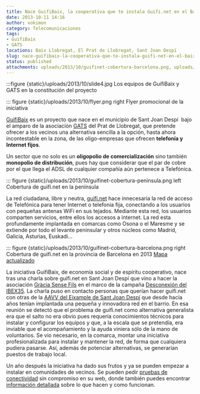 ```yaml
---
title: Nace GuifiBaix, la cooperativa que te instala Guifi.net en el Baix Llobregat
date: 2013-10-11 14:16
author: vokimon
category: Telecomunicaciones
tags:
- GuifiBaix
- GATS
locations: Baix Llobregat, El Prat de Llobregat, Sant Joan Despí
slug: nace-guifibaix-la-cooperativa-que-te-instala-guifi-net-en-el-baix-llobregat
status: published
attachments: uploads/2013/10/guifinet-cobertura-barcelona.png, uploads/2013/10/slide4.jpg, uploads/2013/10/guifinet-cobertura-peninsula.png, uploads/2013/10/flyer.png
---
```


:::figure {static}/uploads/2013/10/slide4.jpg
	Los equipos de GuifiBaix y GATS en la constitución del proyecto

::: figure {static}/uploads/2013/10/flyer.png right
	Flyer promocional de la iniciativa


<!-- PELICAN_BEGIN_SUMMARY -->
[GuifiBaix](http://guifibaix.coop) es un proyecto que nace en el municipio de Sant Joan Despí  bajo el amparo de la asociación [GATS](http://gats.cat) del Prat de Llobregat, que pretende ofrecer a los vecinos una alternativa sencilla a la opción, hasta ahora incontestable en la zona, de las oligo-empresas que ofrecen **telefonía y Internet fijos**.
<!-- PELICAN_END_SUMMARY -->
Un sector que no solo es un **oligopolio de comercialización** sino también **monopolio de distribución**, pues hay que considerar que el par de cobre por el que llega el ADSL de cualquier compañía aún pertenece a Telefónica.


::: figure {static}/uploads/2013/10/guifinet-cobertura-peninsula.png left
	Cobertura de guifi.net en la península

La red ciudadana, libre y neutra, [guifi.net](http://guifi.net) hace innecesaria la red de acceso de Telefónica para tener Internet o telefonia fija, conectando a los usuarios con pequeñas antenas WiFi en sus tejados. Mediante esta red, los usuarios comparten servicios, entre ellos los accesos a internet. La red esta profundamente implantada en comarcas como Osona o el Maresme y se extiende por todo el levante peninsular y otros núcleos como Madrid, Galicia, Asturias, Euskadi...

::: figure {static}/uploads/2013/10/guifinet-cobertura-barcelona.png right
	Cobertura de guifi.net en la provincia de Barcelona en 2013
	[Mapa actualizado](http://guifi.net/maps)

La iniciativa GuifiBaix, de economía social y de espíritu cooperativo, nace tras una charla sobre guifi.net en Sant Joan Despí que vino a hacer la asociación [Gràcia Sense Fils](http://graciasensefils.net) en el marco de la campaña [Desconexión del IBEX35](http://desconexionibex35.org). La charla puso en contacto personas que querían hacer guifi.net con otras de la [AAVV del Eixample de Sant Joan Despí](http://www.avveixample.despientitats.cat/) que desde hacía años tenían implantada una pequeña y innovadora red en el barrio. En esa reunión se detectó que el problema de guifi.net como alternativa generalista era que el salto no era obvio pues requería conocimientos técnicos para instalar y configurar los equipos y que, a la escala que se pretendía, era inviable que el acompañamiento y la ayuda viniera sólo de la mano de voluntarios. Se vio necesario, en la comarca, montar una iniciativa profesionalizada para instalar y mantener la red, de forma que cualquiera pudiera pasarse. Así, además de potenciar alternativas, se generarían puestos de trabajo local.

Un año después la iniciativa ha dado sus frutos y ya se pueden empezar a instalar en comunidades de vecinos. Se pueden pedir [pruebas de conectividad](http://guifibaix.coop/contacte.html) sin compromiso en su web, donde también puedes encontrar [información detallada](http://guifibaix.coop/pmf.html) sobre lo que hacen y como funcionan.


